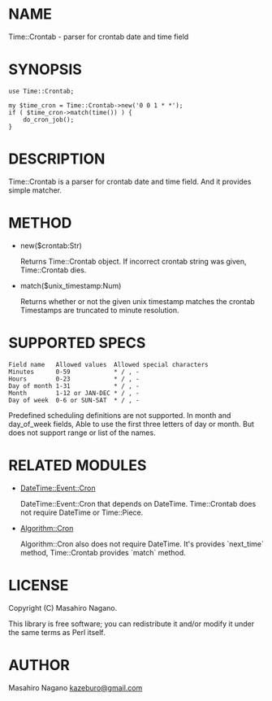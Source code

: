 # NAME

Time::Crontab - parser for crontab date and time field

# SYNOPSIS

    use Time::Crontab;

    my $time_cron = Time::Crontab->new('0 0 1 * *');
    if ( $time_cron->match(time()) ) {
        do_cron_job();
    }

# DESCRIPTION

Time::Crontab is a parser for crontab date and time field. And 
it provides simple matcher.

# METHOD

- new($crontab:Str)

    Returns Time::Crontab object. If incorrect crontab string was given, Time::Crontab dies.

- match($unix\_timestamp:Num)

    Returns whether or not the given unix timestamp matches the crontab
    Timestamps are truncated to minute resolution.

# SUPPORTED SPECS

    Field name   Allowed values  Allowed special characters
    Minutes      0-59            * / , -
    Hours        0-23            * / , -
    Day of month 1-31            * / , -
    Month        1-12 or JAN-DEC * / , -
    Day of week  0-6 or SUN-SAT  * / , -

Predefined scheduling definitions are not supported. 
In month and day\_of\_week fields, Able to use the first three letters of day or month. But 
does not support range or list of the names.

# RELATED MODULES

- [DateTime::Event::Cron](https://metacpan.org/pod/DateTime::Event::Cron)

    DateTime::Event::Cron that depends on DateTime. 
    Time::Crontab does not require DateTime or Time::Piece.

- [Algorithm::Cron](https://metacpan.org/pod/Algorithm::Cron)

    Algorithm::Cron also does not require DateTime. 
    It's provides \`next\_time\` method, Time::Crontab provides \`match\` method.

# LICENSE

Copyright (C) Masahiro Nagano.

This library is free software; you can redistribute it and/or modify
it under the same terms as Perl itself.

# AUTHOR

Masahiro Nagano <kazeburo@gmail.com>

